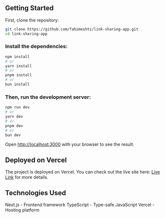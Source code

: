 
## Getting Started

First, clone the repository:

```bash
git clone https://github.com/fahimeshti/link-sharing-app.git
cd link-sharing-app
```

### Install the dependencies:
```bash
npm install
# or
yarn install
# or
pnpm install
# or
bun install
```

### Then, run the development server:
```bash
npm run dev
# or
yarn dev
# or
pnpm dev
# or
bun dev
```

Open [http://localhost:3000](http://localhost:3000) with your browser to see the result.


## Deployed on Vercel

The project is deployed on Vercel. You can check out the live site here: [Live Link](https://link-sharing-app-gules.vercel.app) for more details.

## Technologies Used
Next.js - Frontend framework
TypeScript - Type-safe JavaScript
Vercel - Hosting platform